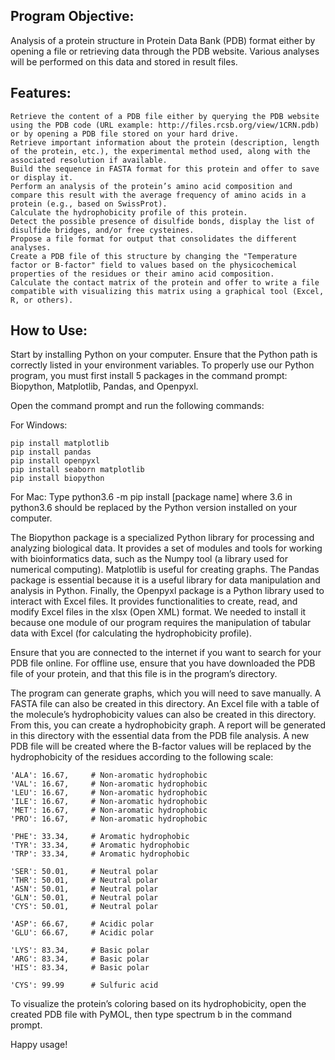 ## Program Objective:

Analysis of a protein structure in Protein Data Bank (PDB) format either by opening a file or retrieving data through the PDB website. Various analyses will be performed on this data and stored in result files.

## Features:

    Retrieve the content of a PDB file either by querying the PDB website using the PDB code (URL example: http://files.rcsb.org/view/1CRN.pdb) or by opening a PDB file stored on your hard drive.
    Retrieve important information about the protein (description, length of the protein, etc.), the experimental method used, along with the associated resolution if available.
    Build the sequence in FASTA format for this protein and offer to save or display it.
    Perform an analysis of the protein’s amino acid composition and compare this result with the average frequency of amino acids in a protein (e.g., based on SwissProt).
    Calculate the hydrophobicity profile of this protein.
    Detect the possible presence of disulfide bonds, display the list of disulfide bridges, and/or free cysteines.
    Propose a file format for output that consolidates the different analyses.
    Create a PDB file of this structure by changing the "Temperature factor or B-factor" field to values based on the physicochemical properties of the residues or their amino acid composition.
    Calculate the contact matrix of the protein and offer to write a file compatible with visualizing this matrix using a graphical tool (Excel, R, or others).

## How to Use:

Start by installing Python on your computer.
Ensure that the Python path is correctly listed in your environment variables.
To properly use our Python program, you must first install 5 packages in the command prompt: Biopython, Matplotlib, Pandas, and Openpyxl.

Open the command prompt and run the following commands:

For Windows:

    pip install matplotlib
    pip install pandas
    pip install openpyxl
    pip install seaborn matplotlib
    pip install biopython

For Mac: Type python3.6 -m pip install [package name] where 3.6 in python3.6 should be replaced by the Python version installed on your computer.

The Biopython package is a specialized Python library for processing and analyzing biological data. It provides a set of modules and tools for working with bioinformatics data, such as the Numpy tool (a library used for numerical computing).
Matplotlib is useful for creating graphs.
The Pandas package is essential because it is a useful library for data manipulation and analysis in Python.
Finally, the Openpyxl package is a Python library used to interact with Excel files. It provides functionalities to create, read, and modify Excel files in the xlsx (Open XML) format. We needed to install it because one module of our program requires the manipulation of tabular data with Excel (for calculating the hydrophobicity profile).

Ensure that you are connected to the internet if you want to search for your PDB file online.
For offline use, ensure that you have downloaded the PDB file of your protein, and that this file is in the program’s directory.

The program can generate graphs, which you will need to save manually.
A FASTA file can also be created in this directory.
An Excel file with a table of the molecule’s hydrophobicity values can also be created in this directory. From this, you can create a hydrophobicity graph.
A report will be generated in this directory with the essential data from the PDB file analysis.
A new PDB file will be created where the B-factor values will be replaced by the hydrophobicity of the residues according to the following scale:

    'ALA': 16.67,     # Non-aromatic hydrophobic
    'VAL': 16.67,     # Non-aromatic hydrophobic
    'LEU': 16.67,     # Non-aromatic hydrophobic
    'ILE': 16.67,     # Non-aromatic hydrophobic
    'MET': 16.67,     # Non-aromatic hydrophobic
    'PRO': 16.67,     # Non-aromatic hydrophobic

    'PHE': 33.34,     # Aromatic hydrophobic
    'TYR': 33.34,     # Aromatic hydrophobic
    'TRP': 33.34,     # Aromatic hydrophobic

    'SER': 50.01,     # Neutral polar
    'THR': 50.01,     # Neutral polar
    'ASN': 50.01,     # Neutral polar
    'GLN': 50.01,     # Neutral polar
    'CYS': 50.01,     # Neutral polar

    'ASP': 66.67,     # Acidic polar
    'GLU': 66.67,     # Acidic polar

    'LYS': 83.34,     # Basic polar
    'ARG': 83.34,     # Basic polar
    'HIS': 83.34,     # Basic polar

    'CYS': 99.99      # Sulfuric acid

To visualize the protein’s coloring based on its hydrophobicity, open the created PDB file with PyMOL, then type spectrum b in the command prompt.

Happy usage!
